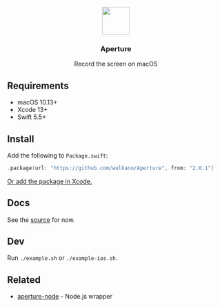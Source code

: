 <p align="center">
	<img src="Media/aperture-logo.svg" width="64" height="64">
	<h3 align="center">Aperture</h3>
	<p align="center">Record the screen on macOS</p>
</p>

## Requirements

- macOS 10.13+
- Xcode 13+
- Swift 5.5+

## Install

Add the following to `Package.swift`:

```swift
.package(url: "https://github.com/wulkano/Aperture", from: "2.0.1")
```

[Or add the package in Xcode.](https://developer.apple.com/documentation/xcode/adding_package_dependencies_to_your_app)

## Docs

See the [source](Sources/Aperture/Aperture.swift) for now.

## Dev

Run `./example.sh` or `./example-ios.sh`.

## Related

- [aperture-node](https://github.com/wulkano/aperture-node) - Node.js wrapper
